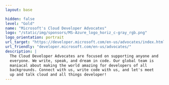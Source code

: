 ```yaml
---
layout: base

hidden: false
level: "Gold"
name: "Microsoft's Cloud Developer Advocates"
logo: "/static/img/sponsors/MS-Azure_logo_horiz_c-gray_rgb.png"
logo_orientation: portrait
url_target: "https://developer.microsoft.com/en-us/advocates/index.html"
url_friendly: "developer.microsoft.com/en-us/advocates/"
description: |
  The Cloud Developer Advocates are focused on supporting anyone and
  everyone. We write, speak, and dream in code. Our global team is
  maniacal about making the world amazing for developers of all
  backgrounds. Connect with us, write code with us, and let's meet
  up and talk cloud and all things developer!
---
```

